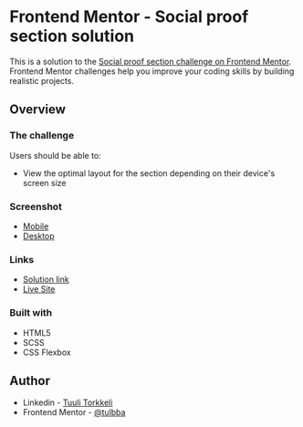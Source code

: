 # Frontend Mentor - Social proof section solution

This is a solution to the [Social proof section challenge on Frontend Mentor](https://www.frontendmentor.io/challenges/social-proof-section-6e0qTv_bA). Frontend Mentor challenges help you improve your coding skills by building realistic projects. 

## Overview

### The challenge

Users should be able to:

- View the optimal layout for the section depending on their device's screen size

### Screenshot

- [Mobile](/images/mobile.png)
- [Desktop](/images/desktop.png)

### Links

- [Solution link](https://github.com/tulbba/social-proof-challenge)
- [Live Site](https://social-proof-challenge-nine.vercel.app/)


### Built with

- HTML5
- SCSS
- CSS Flexbox

## Author

- Linkedin - [Tuuli Torkkeli](https://www.linkedin.com/in/tuulitorkkeli/)
- Frontend Mentor - [@tulbba](https://www.frontendmentor.io/profile/tulbba)



